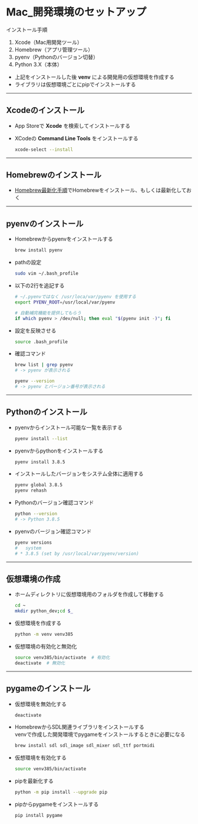 # Mac_開発環境のセットアップ

インストール手順

1. Xcode（Mac用開発ツール）
2. Homebrew（アプリ管理ツール）
3. pyenv（Pythonのバージョン切替）
4. Python 3.X（本体）

* 上記をインストールした後 **venv** による開発用の仮想環境を作成する
* ライブラリは仮想環境ごとにpipでインストールする

---

## Xcodeのインストール

* App Storeで **Xcode** を検索してインストールする

* XCodeの **Command Line Tools** をインストールする

  ```bash
  xcode-select --install
  ```

---

## Homebrewのインストール

* [Homebrew最新化手順](https://github.com/junichitashiro/Technical-Notes/blob/master/Mac/Homebrew最新化手順.md)でHomebrewをインストール、もしくは最新化しておく

---

## pyenvのインストール

* Homebrewからpyenvをインストールする

  ```bash
  brew install pyenv
  ```

* pathの設定

  ```bash
  sudo vim ~/.bash_profile
  ```

* 以下の2行を追記する

  ```bash
  # ~/.pyenvではなく /usr/loca/var/pyenv を使用する
  export PYENV_ROOT=/usr/local/var/pyenv

  # 自動補完機能を提供してもらう
  if which pyenv > /dev/null; then eval "$(pyenv init -)"; fi
  ```

* 設定を反映させる

  ```bash
  source .bash_profile
  ```

* 確認コマンド

  ```bash
  brew list | grep pyenv
  # -> pyenv が表示される
  ```

  ```bash
  pyenv --version
  # -> pyenv とバージョン番号が表示される
  ```

---

## Pythonのインストール

* pyenvからインストール可能な一覧を表示する

  ```bash
  pyenv install --list
  ```

* pyenvからpythonをインストールする

  ```bash
  pyenv install 3.8.5
  ```

* インストールしたバージョンをシステム全体に適用する

  ```bash
  pyenv global 3.8.5
  pyenv rehash
  ```

* Pythonのバージョン確認コマンド

  ```bash
  python --version
  # -> Python 3.8.5
  ```

* pyenvのバージョン確認コマンド

  ```bash
  pyenv versions
  #   system
  # * 3.8.5 (set by /usr/local/var/pyenv/version)
  ```

---

## 仮想環境の作成

* ホームディレクトリに仮想環境用のフォルダを作成して移動する

  ```bash
  cd ~
  mkdir python_dev;cd $_
  ```

* 仮想環境を作成する

  ```bash
  python -m venv venv385
  ```

* 仮想環境の有効化と無効化

  ```bash
  source venv385/bin/activate  # 有効化
  deactivate  # 無効化
  ```

---

## pygameのインストール

* 仮想環境を無効化する

  ```bash
  deactivate
  ```

* HomebrewからSDL関連ライブラリをインストールする  
venvで作成した開発環境でpygameをインストールするときに必要になる

  ```bash
  brew install sdl sdl_image sdl_mixer sdl_ttf portmidi
  ```

* 仮想環境を有効化する

  ```bash
  source venv385/bin/activate
  ```

* pipを最新化する

  ```bash
  python -m pip install --upgrade pip
  ```

* pipからpygameをインストールする

  ```bash
  pip install pygame
  ```
